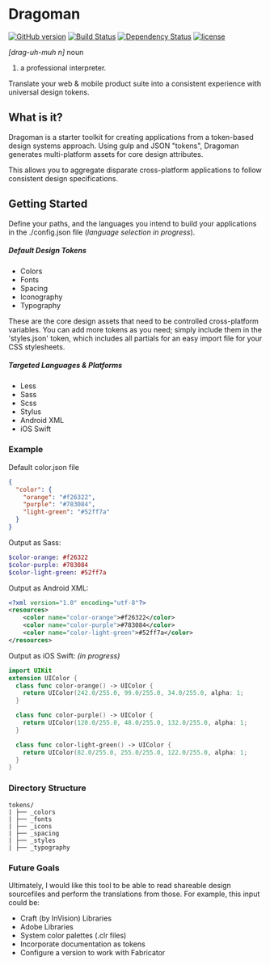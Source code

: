 # Dragoman 
[![GitHub version](https://badge.fury.io/gh/NateBaldwinDesign%2FDragoman.svg)](https://badge.fury.io/gh/NateBaldwinDesign%2FDragoman) [![Build Status](https://travis-ci.org/NateBaldwinDesign/Dragoman.svg?branch=master)](https://travis-ci.org/NateBaldwinDesign/Dragoman) [![Dependency Status](https://gemnasium.com/badges/github.com/NateBaldwinDesign/aggregator.svg)](https://gemnasium.com/github.com/NateBaldwinDesign/aggregator) [![license](https://img.shields.io/github/license/mashape/apistatus.svg?maxAge=2592000)]()

_[drag-uh-muh n]_
noun
1. a professional interpreter.

Translate your web & mobile product suite into a consistent experience with universal design tokens.

## What is it?
Dragoman is a starter toolkit for creating applications from a token-based design systems approach. Using gulp and JSON "tokens", Dragoman generates multi-platform assets for core design attributes.

This allows you to aggregate disparate cross-platform applications to follow consistent design specifications.

## Getting Started

Define your paths, and the languages you intend to build your applications in the ./config.json file (_language selection in progress_). 

##### Default Design Tokens
* Colors
* Fonts
* Spacing
* Iconography
* Typography

These are the core design assets that need to be controlled cross-platform variables. You can add more tokens as you need; simply include them in the 'styles.json' token, which includes all partials for an easy import file for your CSS stylesheets.

##### Targeted Languages & Platforms
* Less
* Sass
* Scss
* Stylus
* Android XML
* iOS Swift 

### Example
Default color.json file

```json
{
  "color": {
    "orange": "#f26322",
    "purple": "#783084",
    "light-green": "#52ff7a"
  }
}
```
Output as Sass:

```sass
$color-orange: #f26322
$color-purple: #783084
$color-light-green: #52ff7a
```
Output as Android XML:

```xml
<?xml version="1.0" encoding="utf-8"?> 
<resources> 
    <color name="color-orange">#f26322</color>
    <color name="color-purple">#783084</color>
    <color name="color-light-green">#52ff7a</color>
</resources> 
```
Output as iOS Swift: _(in progress)_

```swift
import UIKit
extension UIColor {
  class func color-orange() -> UIColor {
    return UIColor(242.0/255.0, 99.0/255.0, 34.0/255.0, alpha: 1; 
  }

  class func color-purple() -> UIColor {
    return UIColor(120.0/255.0, 48.0/255.0, 132.0/255.0, alpha: 1; 
  }

  class func color-light-green() -> UIColor {
    return UIColor(82.0/255.0, 255.0/255.0, 122.0/255.0, alpha: 1; 
  }
}
```

### Directory Structure

```
tokens/
| ├── _colors
| ├── _fonts
| ├── _icons
| ├── _spacing
| ├── _styles
| ├── _typography
```

### Future Goals
Ultimately, I would like this tool to be able to read shareable design sourcefiles and perform the translations from those. For example, this input could be:
* Craft (by InVision) Libraries
* Adobe Libraries
* System color palettes (.clr files)
* Incorporate documentation as tokens
* Configure a version to work with Fabricator